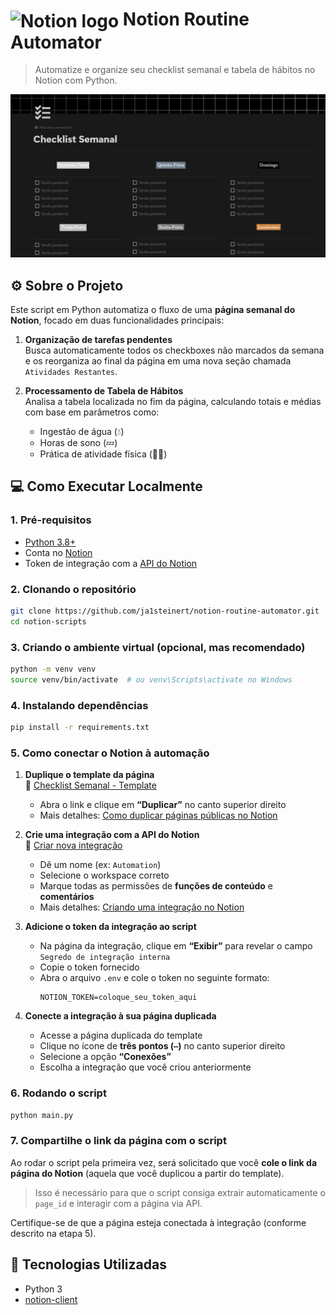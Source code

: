 
# <img src="https://upload.wikimedia.org/wikipedia/commons/4/45/Notion_app_logo.png" alt="Notion logo" width="30" style="vertical-align: middle;"> **Notion Routine Automator**

> Automatize e organize seu checklist semanal e tabela de hábitos no Notion com Python.

![Imagem do Template do Notion](assets/template.png)
## ⚙️ Sobre o Projeto

Este script em Python automatiza o fluxo de uma **página semanal do Notion**, focado em duas funcionalidades principais:

1. **Organização de tarefas pendentes**  
   Busca automaticamente todos os checkboxes não marcados da semana e os reorganiza ao final da página em uma nova seção chamada `Atividades Restantes`.

2. **Processamento de Tabela de Hábitos**  
   Analisa a tabela localizada no fim da página, calculando totais e médias com base em parâmetros como:
   - Ingestão de água (💧)  
   - Horas de sono (💤)  
   - Prática de atividade física (🏋️‍♂️)

## 💻 Como Executar Localmente

### 1. Pré-requisitos

- [Python 3.8+](https://www.python.org/downloads/)
- Conta no [Notion](https://www.notion.so/)
- Token de integração com a [API do Notion](https://developers.notion.com/reference/create-a-token)

### 2. Clonando o repositório

```bash
git clone https://github.com/ja1steinert/notion-routine-automator.git
cd notion-scripts
```

### 3. Criando o ambiente virtual (opcional, mas recomendado)

```bash
python -m venv venv
source venv/bin/activate  # ou venv\Scripts\activate no Windows
```

### 4. Instalando dependências

```bash
pip install -r requirements.txt
```

### 5. Como conectar o Notion à automação

1. **Duplique o template da página**  
   🔗 [Checklist Semanal - Template](https://basalt-universe-ac3.notion.site/Checklist-Semanal-2271df673a458026b769f14ada938160?source=copy_link)
   - Abra o link e clique em **“Duplicar”** no canto superior direito  
   - Mais detalhes: [Como duplicar páginas públicas no Notion](https://www.notion.so/help/duplicate-public-pages)

2. **Crie uma integração com a API do Notion**  
   🔗 [Criar nova integração](https://www.notion.so/profile/integrations/form/new-integration)  
   - Dê um nome (ex: `Automation`)
   - Selecione o workspace correto
   - Marque todas as permissões de **funções de conteúdo** e **comentários**
    - Mais detalhes: [Criando uma integração no Notion](https://developers.notion.com/docs/create-a-notion-integration)

3. **Adicione o token da integração ao script**  
   - Na página da integração, clique em **“Exibir”** para revelar o campo `Segredo de integração interna`
   - Copie o token fornecido
   - Abra o arquivo `.env` e cole o token no seguinte formato:
     ```env
     NOTION_TOKEN=coloque_seu_token_aqui
     ```

4. **Conecte a integração à sua página duplicada**  
   - Acesse a página duplicada do template  
   - Clique no ícone de **três pontos (`⋯`)** no canto superior direito  
   - Selecione a opção **“Conexões”**
   - Escolha a integração que você criou anteriormente

### 6. Rodando o script

```bash
python main.py
```

### 7. Compartilhe o link da página com o script

Ao rodar o script pela primeira vez, será solicitado que você **cole o link da página do Notion** (aquela que você duplicou a partir do template).

> Isso é necessário para que o script consiga extrair automaticamente o `page_id` e interagir com a página via API.

Certifique-se de que a página esteja conectada à integração (conforme descrito na etapa 5).

## 🔧 Tecnologias Utilizadas

- Python 3
- [notion-client](https://github.com/ramnes/notion-sdk-py)
